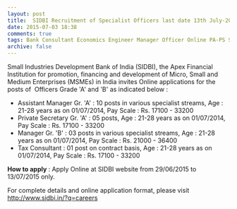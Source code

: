 ```yaml
---
layout: post
title:  SIDBI Recruitment of Specialist Officers last date 13th July-2015
date: 2015-07-03 18:38
comments: true
tags: Bank Consultant Economics Engineer Manager Officer Online PA-PS Security SIDBI UP
archive: false
---
```

Small Industries Development Bank of India (SIDBI), the Apex Financial Institution for promotion, financing and development of Micro, Small and Medium Enterprises (MSMEs) in India invites Online applications for the posts of  Officers Grade 'A' and 'B' as indicated below :

- Assistant Manager Gr. 'A' : 10 posts in various specialist streams, Age : 21-28 years as on 01/07/2014, Pay Scale : Rs. 17100 - 33200 
- Private Secretary Gr. 'A' : 05 posts, Age : 21-28 years as on 01/07/2014, Pay Scale : Rs. 17100 - 33200  
- Manager Gr. 'B' : 03 posts in various specialist streams, Age : 21-28 years as on 01/07/2014, Pay Scale : Rs. 21000 - 36400 
- Tax Consultant : 01 post on contract basis, Age : 21-28 years as on 01/07/2014, Pay Scale : Rs. 17100 - 33200  

**How to apply** : Apply Online at SIDBI website from 29/06/2015 to 13/07/2015 only.

For complete details and online application format, please visit <http://www.sidbi.in/?q=careers>









